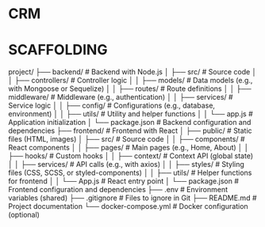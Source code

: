 # CRM

# SCAFFOLDING

project/
├── backend/                # Backend with Node.js
│   ├── src/                # Source code
│   │   ├── controllers/    # Controller logic
│   │   ├── models/         # Data models (e.g., with Mongoose or Sequelize)
│   │   ├── routes/         # Route definitions
│   │   ├── middleware/     # Middleware (e.g., authentication)
│   │   ├── services/       # Service logic
│   │   ├── config/         # Configurations (e.g., database, environment)
│   │   ├── utils/          # Utility and helper functions
│   │   └── app.js          # Application initialization
│   └── package.json        # Backend configuration and dependencies
├── frontend/               # Frontend with React
│   ├── public/             # Static files (HTML, images)
│   ├── src/                # Source code
│   │   ├── components/     # React components
│   │   ├── pages/          # Main pages (e.g., Home, About)
│   │   ├── hooks/          # Custom hooks
│   │   ├── context/        # Context API (global state)
│   │   ├── services/       # API calls (e.g., with axios)
│   │   ├── styles/         # Styling files (CSS, SCSS, or styled-components)
│   │   ├── utils/          # Helper functions for frontend
│   │   └── App.js          # React entry point
│   └── package.json        # Frontend configuration and dependencies
├── .env                    # Environment variables (shared)
├── .gitignore              # Files to ignore in Git
├── README.md               # Project documentation
└── docker-compose.yml      # Docker configuration (optional)

